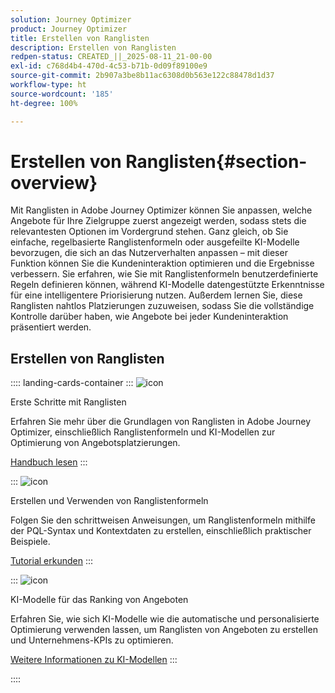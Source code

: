 ```yaml
---
solution: Journey Optimizer
product: Journey Optimizer
title: Erstellen von Ranglisten
description: Erstellen von Ranglisten
redpen-status: CREATED_||_2025-08-11_21-00-00
exl-id: c768d4b4-470d-4c53-b71b-0d09f89100e9
source-git-commit: 2b907a3be8b11ac6308d0b563e122c88478d1d37
workflow-type: ht
source-wordcount: '185'
ht-degree: 100%

---
```


# Erstellen von Ranglisten{#section-overview}

Mit Ranglisten in Adobe Journey Optimizer können Sie anpassen, welche Angebote für Ihre Zielgruppe zuerst angezeigt werden, sodass stets die relevantesten Optionen im Vordergrund stehen. Ganz gleich, ob Sie einfache, regelbasierte Ranglistenformeln oder ausgefeilte KI-Modelle bevorzugen, die sich an das Nutzerverhalten anpassen – mit dieser Funktion können Sie die Kundeninteraktion optimieren und die Ergebnisse verbessern. Sie erfahren, wie Sie mit Ranglistenformeln benutzerdefinierte Regeln definieren können, während KI-Modelle datengestützte Erkenntnisse für eine intelligentere Priorisierung nutzen. Außerdem lernen Sie, diese Ranglisten nahtlos Platzierungen zuzuweisen, sodass Sie die vollständige Kontrolle darüber haben, wie Angebote bei jeder Kundeninteraktion präsentiert werden.

## Erstellen von Ranglisten

:::: landing-cards-container
:::
![icon](https://cdn.experienceleague.adobe.com/icons/book.svg?lang=de)

Erste Schritte mit Ranglisten

Erfahren Sie mehr über die Grundlagen von Ranglisten in Adobe Journey Optimizer, einschließlich Ranglistenformeln und KI-Modellen zur Optimierung von Angebotsplatzierungen.

[Handbuch lesen](../using/offers/ranking/get-started-rankings.md)
:::

:::
![icon](https://cdn.experienceleague.adobe.com/icons/circle-play.svg?lang=de)

Erstellen und Verwenden von Ranglistenformeln

Folgen Sie den schrittweisen Anweisungen, um Ranglistenformeln mithilfe der PQL-Syntax und Kontextdaten zu erstellen, einschließlich praktischer Beispiele.

[Tutorial erkunden](../using/offers/ranking/create-ranking-formulas.md)
:::

:::
![icon](https://cdn.experienceleague.adobe.com/icons/chart-line.svg?lang=de)

KI-Modelle für das Ranking von Angeboten

Erfahren Sie, wie sich KI-Modelle wie die automatische und personalisierte Optimierung verwenden lassen, um Ranglisten von Angeboten zu erstellen und Unternehmens-KPIs zu optimieren.

[Weitere Informationen zu KI-Modellen](ai-models-landing-page.md)
:::

::::
